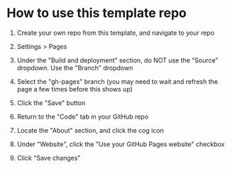# How to use this template repo

1. Create your own repo from this template, and navigate to your repo

2. Settings > Pages

3. Under the "Build and deployment" section, do NOT use the "Source" dropdown. Use the "Branch" dropdown

4. Select the "gh-pages" branch (you may need to wait and refresh the page a few times before this shows up)

4. Click the "Save" button

5. Return to the "Code" tab in your GitHub repo

6. Locate the "About" section, and click the cog icon

7. Under "Website", click the "Use your GitHub Pages website" checkbox

8. Click "Save changes"

